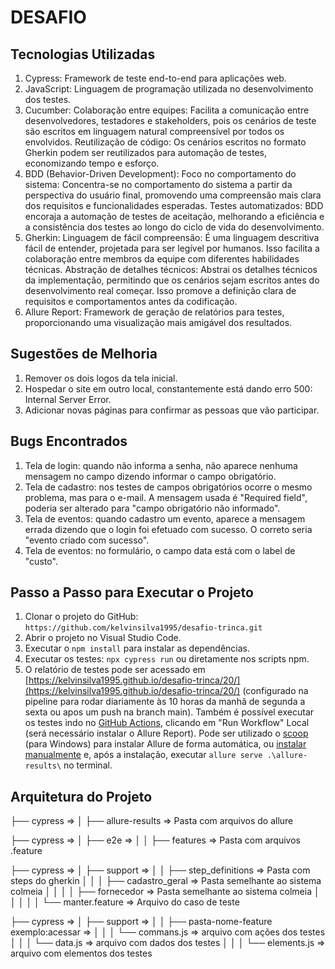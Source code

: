 # DESAFIO

## Tecnologias Utilizadas
1. Cypress: Framework de teste end-to-end para aplicações web.
2. JavaScript: Linguagem de programação utilizada no desenvolvimento dos testes.
3. Cucumber:
Colaboração entre equipes: Facilita a comunicação entre desenvolvedores, testadores e stakeholders, pois os cenários de teste são escritos em linguagem natural compreensível por todos os envolvidos.
Reutilização de código: Os cenários escritos no formato Gherkin podem ser reutilizados para automação de testes, economizando tempo e esforço.
4. BDD (Behavior-Driven Development):
Foco no comportamento do sistema: Concentra-se no comportamento do sistema a partir da perspectiva do usuário final, promovendo uma compreensão mais clara dos requisitos e funcionalidades esperadas.
Testes automatizados: BDD encoraja a automação de testes de aceitação, melhorando a eficiência e a consistência dos testes ao longo do ciclo de vida do desenvolvimento.
5. Gherkin:
Linguagem de fácil compreensão: É uma linguagem descritiva fácil de entender, projetada para ser legível por humanos. Isso facilita a colaboração entre membros da equipe com diferentes habilidades técnicas.
Abstração de detalhes técnicos: Abstrai os detalhes técnicos da implementação, permitindo que os cenários sejam escritos antes do desenvolvimento real começar. Isso promove a definição clara de requisitos e comportamentos antes da codificação.
6. Allure Report: Framework de geração de relatórios para testes, proporcionando uma visualização mais amigável dos resultados.

## Sugestões de Melhoria
1. Remover os dois logos da tela inicial.
2. Hospedar o site em outro local, constantemente está dando erro 500: Internal Server Error.
3. Adicionar novas páginas para confirmar as pessoas que vão participar.

## Bugs Encontrados
1. Tela de login: quando não informa a senha, não aparece nenhuma mensagem no campo dizendo informar o campo obrigatório.
2. Tela de cadastro: nos testes de campos obrigatórios ocorre o mesmo problema, mas para o e-mail. A mensagem usada é "Required field", poderia ser alterado para "campo obrigatório não informado".
3. Tela de eventos: quando cadastro um evento, aparece a mensagem errada dizendo que o login foi efetuado com sucesso. O correto seria "evento criado com sucesso".
4. Tela de eventos: no formulário, o campo data está com o label de "custo".

## Passo a Passo para Executar o Projeto
1. Clonar o projeto do GitHub: `https://github.com/kelvinsilva1995/desafio-trinca.git`
2. Abrir o projeto no Visual Studio Code.
3. Executar o `npm install` para instalar as dependências.
4. Executar os testes: `npx cypress run` ou diretamente nos scripts npm.
5. O relatório de testes pode ser acessado em [https://kelvinsilva1995.github.io/desafio-trinca/20/](https://kelvinsilva1995.github.io/desafio-trinca/20/) (configurado na pipeline para rodar diariamente às 10 horas da manhã de segunda a sexta ou apos um push na branch main). Também é possível executar os testes indo no [GitHub Actions](https://github.com/kelvinsilva1995/desafio-trinca/actions/workflows/pipeline-v12.yml), clicando em "Run Workflow" Local (será necessário instalar o Allure Report). Pode ser utilizado o [scoop](https://scoop.sh/) (para Windows) para instalar Allure de forma automática, ou [instalar manualmente](https://docs.qameta.io/allure/) e, após a instalação, executar `allure serve .\allure-results\` no terminal.

## Arquitetura do Projeto

├── cypress  => 
│   ├──  allure-results  => Pasta com arquivos do allure 

├── cypress  => 
│   ├──  e2e   => 
│   │   ├── features => Pasta com arquivos .feature

├── cypress  => 
│   ├──  support   => 
│   │   ├── step_definitions => Pasta com steps do gherkin
│   │   │   ├── cadastro_geral => Pasta semelhante ao sistema colmeia
│   │   │   │   ├── fornecedor  => Pasta semelhante ao sistema colmeia
│   │   │   │   │   └── manter.feature => Arquivo do caso de teste

├── cypress  => 
│   ├──  support   => 
│   │   ├── pasta-nome-feature exemplo:acessar => 
│   │   │      └── commans.js => arquivo com ações dos testes
│   │   │      └── data.js => arquivo com dados dos testes
│   │   │      └── elements.js => arquivo com elementos dos testes

